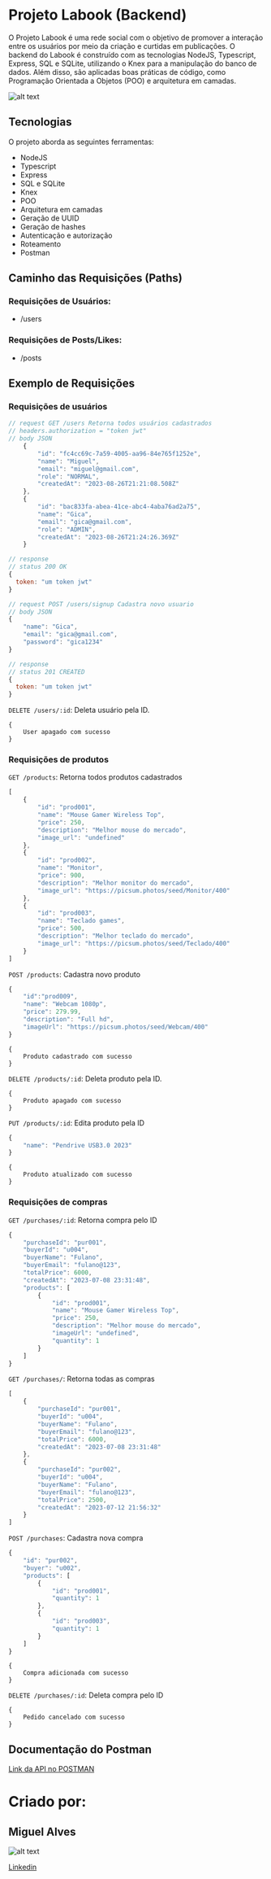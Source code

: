 # Projeto Labook (Backend)

 O Projeto Labook é uma rede social com o objetivo de promover a interação entre os usuários por meio da criação e curtidas em publicações. 
 O backend do Labook é construído com as tecnologias NodeJS, Typescript, Express, SQL e SQLite, utilizando o Knex para a manipulação do banco de dados. Além disso, são aplicadas boas práticas de código, como Programação Orientada a Objetos (POO) e arquitetura em camadas.

![alt text](https://uploaddeimagens.com.br/images/004/589/542/original/projeto-labook.png?1693094665 "Logo Title Text 1")

## Tecnologias
O projeto aborda as seguintes ferramentas:

* NodeJS
* Typescript
* Express
* SQL e SQLite
* Knex
* POO
* Arquitetura em camadas
* Geração de UUID
* Geração de hashes
* Autenticação e autorização
* Roteamento
* Postman

## Caminho das Requisições (Paths)
### Requisições de Usuários:
* /users
### Requisições de Posts/Likes:
* /posts

## Exemplo de Requisições
### Requisições de usuários
```javascript
// request GET /users Retorna todos usuários cadastrados
// headers.authorization = "token jwt"
// body JSON
    {
        "id": "fc4cc69c-7a59-4005-aa96-84e765f1252e",
        "name": "Miguel",
        "email": "miguel@gmail.com",
        "role": "NORMAL",
        "createdAt": "2023-08-26T21:21:08.508Z"
    },
    {
        "id": "bac833fa-abea-41ce-abc4-4aba76ad2a75",
        "name": "Gica",
        "email": "gica@gmail.com",
        "role": "ADMIN",
        "createdAt": "2023-08-26T21:24:26.369Z"
    }

// response
// status 200 OK
{
  token: "um token jwt"
}
```

```javascript
// request POST /users/signup Cadastra novo usuario
// body JSON
{
    "name": "Gica",
    "email": "gica@gmail.com",
    "password": "gica1234"
}

// response
// status 201 CREATED
{
  token: "um token jwt"
}
```
`DELETE /users/:id`: Deleta usuário pela ID.

```
{
    User apagado com sucesso
}
```

### Requisições de produtos
`GET /products`: Retorna todos produtos cadastrados
```javascript
[
    {
        "id": "prod001",
        "name": "Mouse Gamer Wireless Top",
        "price": 250,
        "description": "Melhor mouse do mercado",
        "image_url": "undefined"
    },
    {
        "id": "prod002",
        "name": "Monitor",
        "price": 900,
        "description": "Melhor monitor do mercado",
        "image_url": "https://picsum.photos/seed/Monitor/400"
    },
    {
        "id": "prod003",
        "name": "Teclado games",
        "price": 500,
        "description": "Melhor teclado do mercado",
        "image_url": "https://picsum.photos/seed/Teclado/400"
    }
]
```
`POST /products`: Cadastra novo produto
```javascript
{
    "id":"prod009",
    "name": "Webcam 1080p",
    "price": 279.99,
    "description": "Full hd",
    "imageUrl": "https://picsum.photos/seed/Webcam/400"
}
```
```
{
    Produto cadastrado com sucesso
}
```

`DELETE /products/:id`: Deleta produto pela ID.

```
{
    Produto apagado com sucesso
}
```

`PUT /products/:id`: Edita produto pela ID
```javascript
{
    "name": "Pendrive USB3.0 2023"
}
```
```
{
    Produto atualizado com sucesso
}
```

### Requisições de compras
`GET /purchases/:id`: Retorna compra pelo ID
```javascript
{
    "purchaseId": "pur001",
    "buyerId": "u004",
    "buyerName": "Fulano",
    "buyerEmail": "fulano@123",
    "totalPrice": 6000,
    "createdAt": "2023-07-08 23:31:48",
    "products": [
        {
            "id": "prod001",
            "name": "Mouse Gamer Wireless Top",
            "price": 250,
            "description": "Melhor mouse do mercado",
            "imageUrl": "undefined",
            "quantity": 1
        }
    ]
}
```
`GET /purchases/`: Retorna todas as compras
```javascript
[
    {
        "purchaseId": "pur001",
        "buyerId": "u004",
        "buyerName": "Fulano",
        "buyerEmail": "fulano@123",
        "totalPrice": 6000,
        "createdAt": "2023-07-08 23:31:48"
    },
    {
        "purchaseId": "pur002",
        "buyerId": "u004",
        "buyerName": "Fulano",
        "buyerEmail": "fulano@123",
        "totalPrice": 2500,
        "createdAt": "2023-07-12 21:56:32"
    }
]
```
`POST /purchases`: Cadastra nova compra
```javascript
{
    "id": "pur002",
    "buyer": "u002",
    "products": [
        {
            "id": "prod001",
            "quantity": 1
        },
        {
            "id": "prod003",
            "quantity": 1
        }
    ]
}
```
```
{
    Compra adicionada com sucesso
}
```

`DELETE /purchases/:id`: Deleta compra pelo ID

```
{
    Pedido cancelado com sucesso
}
```
## Documentação do Postman
[Link da API no POSTMAN](https://documenter.getpostman.com/view/26594213/2s93sjT8SX)

# Criado por:
## Miguel Alves
![alt text](https://uploaddeimagens.com.br/images/004/544/373/original/imagem_pq.png?1689299009  "Logo Title Text 1" )

[Linkedin](https://www.linkedin.com/in/miguelbitz/)


